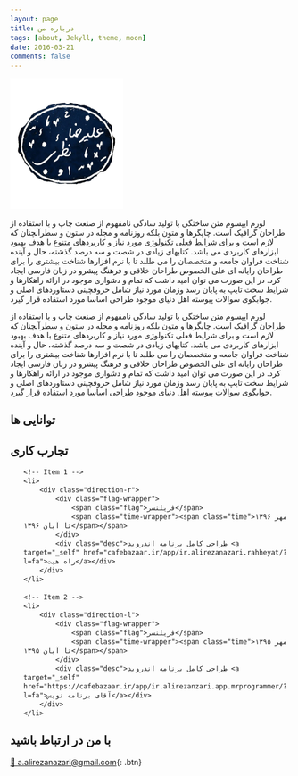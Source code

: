 ```yaml
---
layout: page
title: درباره من
tags: [about, Jekyll, theme, moon]
date: 2016-03-21
comments: false
---
```

    

<img style="width:40%;" src="/assets/img/logo.png">



لورم ایپسوم متن ساختگی با تولید سادگی نامفهوم از صنعت چاپ و با استفاده از طراحان گرافیک است. چاپگرها و متون بلکه روزنامه و مجله در ستون و سطرآنچنان که لازم است و برای شرایط فعلی تکنولوژی مورد نیاز و کاربردهای متنوع با هدف بهبود ابزارهای کاربردی می باشد. کتابهای زیادی در شصت و سه درصد گذشته، حال و آینده شناخت فراوان جامعه و متخصصان را می طلبد تا با نرم افزارها شناخت بیشتری را برای طراحان رایانه ای علی الخصوص طراحان خلاقی و فرهنگ پیشرو در زبان فارسی ایجاد کرد. در این صورت می توان امید داشت که تمام و دشواری موجود در ارائه راهکارها و شرایط سخت تایپ به پایان رسد وزمان مورد نیاز شامل حروفچینی دستاوردهای اصلی و جوابگوی سوالات پیوسته اهل دنیای موجود طراحی اساسا مورد استفاده قرار گیرد.

لورم ایپسوم متن ساختگی با تولید سادگی نامفهوم از صنعت چاپ و با استفاده از طراحان گرافیک است. چاپگرها و متون بلکه روزنامه و مجله در ستون و سطرآنچنان که لازم است و برای شرایط فعلی تکنولوژی مورد نیاز و کاربردهای متنوع با هدف بهبود ابزارهای کاربردی می باشد. کتابهای زیادی در شصت و سه درصد گذشته، حال و آینده شناخت فراوان جامعه و متخصصان را می طلبد تا با نرم افزارها شناخت بیشتری را برای طراحان رایانه ای علی الخصوص طراحان خلاقی و فرهنگ پیشرو در زبان فارسی ایجاد کرد. در این صورت می توان امید داشت که تمام و دشواری موجود در ارائه راهکارها و شرایط سخت تایپ به پایان رسد وزمان مورد نیاز شامل حروفچینی دستاوردهای اصلی و جوابگوی سوالات پیوسته اهل دنیای موجود طراحی اساسا مورد استفاده قرار گیرد.


## توانایی ها

<div id="chart"></div>


## تجارب کاری


  
  
<!-- The Timeline -->

<ul class="timeline">

	<!-- Item 1 -->
	<li>
		<div class="direction-r">
			<div class="flag-wrapper">
				<span class="flag">فریلنسر</span>
				<span class="time-wrapper"><span class="time">مهر ۱۳۹۶ تا آبان ۱۳۹۶</span></span>
			</div>
			<div class="desc">طراحی کامل برنامه اندروید <a target="_self" href="cafebazaar.ir/app/ir.alirezanazari.rahheyat/?l=fa">راه هیت</a></div>
		</div>
	</li>
  
	<!-- Item 2 -->
	<li>
		<div class="direction-l">
			<div class="flag-wrapper">
				<span class="flag">فریلنسر</span>
				<span class="time-wrapper"><span class="time">مهر ۱۳۹۵ تا آبان ۱۳۹۵</span></span>
			</div>
			<div class="desc">طراحی کامل برنامه اندروید <a target="_self" href="https://cafebazaar.ir/app/ir.alirezanzari.app.mrprogrammer/?l=fa">آقای برنامه نویس</a></div>
		</div>
	</li>

  
</ul>


## با من در ارتباط باشید

      
[📧 a.alirezanazari@gmail.com](mailto:a.alirezanazari@gmail.com){: .btn}
